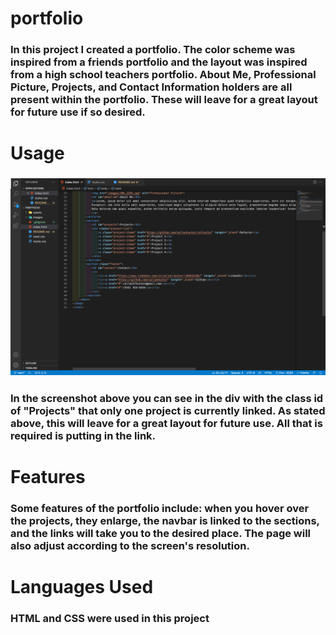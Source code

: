 # portfolio

### In this project I created a portfolio. The color scheme was inspired from a friends portfolio and the layout was inspired from a high school teachers portfolio. About Me, Professional Picture, Projects, and Contact Information holders are all present within the portfolio. These will leave for a great layout for future use if so desired.

# Usage

### ![Screenshot of](images/screenshot.png)

### In the screenshot above you can see in the div with the class id of "Projects" that only one project is currently linked. As stated above, this will leave for a great layout for future use. All that is required is putting in the link.

# Features

### Some features of the portfolio include: when you hover over the projects, they enlarge, the navbar is linked to the sections, and the links will take you to the desired place. The page will also adjust according to the screen's resolution.

# Languages Used

### HTML and CSS were used in this project
